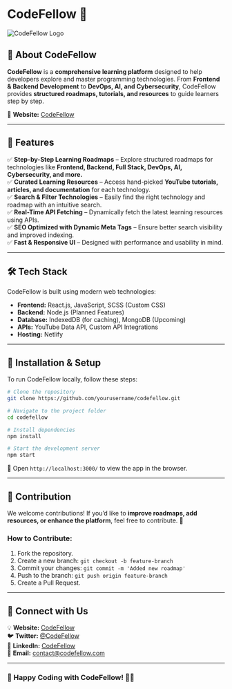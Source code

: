 # CodeFellow 🚀

![CodeFellow Logo](https://codefellow.netlify.app/logo.jpg)

## 📌 About CodeFellow
**CodeFellow** is a **comprehensive learning platform** designed to help developers explore and master programming technologies. From **Frontend & Backend Development** to **DevOps, AI, and Cybersecurity**, CodeFellow provides **structured roadmaps, tutorials, and resources** to guide learners step by step.

🔗 **Website:** [CodeFellow](https://codefellow.netlify.app)

---

## 🌟 Features
✅ **Step-by-Step Learning Roadmaps** – Explore structured roadmaps for technologies like **Frontend, Backend, Full Stack, DevOps, AI, Cybersecurity, and more.**  
✅ **Curated Learning Resources** – Access hand-picked **YouTube tutorials, articles, and documentation** for each technology.  
✅ **Search & Filter Technologies** – Easily find the right technology and roadmap with an intuitive search.  
✅ **Real-Time API Fetching** – Dynamically fetch the latest learning resources using APIs.  
✅ **SEO Optimized with Dynamic Meta Tags** – Ensure better search visibility and improved indexing.  
✅ **Fast & Responsive UI** – Designed with performance and usability in mind.  

---

## 🛠️ Tech Stack
CodeFellow is built using modern web technologies:

- **Frontend:** React.js, JavaScript, SCSS (Custom CSS)
- **Backend:** Node.js (Planned Features)
- **Database:** IndexedDB (for caching), MongoDB (Upcoming)
- **APIs:** YouTube Data API, Custom API Integrations
- **Hosting:** Netlify

---

## 🚀 Installation & Setup
To run CodeFellow locally, follow these steps:

```bash
# Clone the repository
git clone https://github.com/yourusername/codefellow.git

# Navigate to the project folder
cd codefellow

# Install dependencies
npm install

# Start the development server
npm start
```

🔗 Open `http://localhost:3000/` to view the app in the browser.

---

## 📖 Contribution
We welcome contributions! If you’d like to **improve roadmaps, add resources, or enhance the platform**, feel free to contribute. 🚀

### **How to Contribute:**
1. Fork the repository.
2. Create a new branch: `git checkout -b feature-branch`
3. Commit your changes: `git commit -m 'Added new roadmap'`
4. Push to the branch: `git push origin feature-branch`
5. Create a Pull Request.

---

## 🔗 Connect with Us
💡 **Website:** [CodeFellow](https://codefellow.netlify.app)  
🐦 **Twitter:** [@CodeFellow](https://twitter.com/yourhandle)  
📘 **LinkedIn:** [CodeFellow](https://linkedin.com/in/yourprofile)  
📧 **Email:** contact@codefellow.com  

---

### 🎯 Happy Coding with CodeFellow! 🚀🔥
